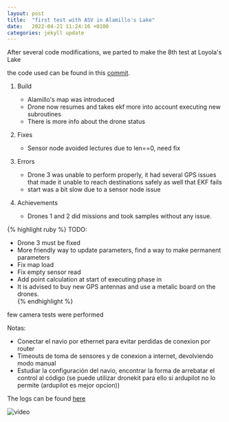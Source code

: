 ```yaml
---
layout: post
title:  "first test with ASV in Alamillo's Lake"
date:   2022-04-21 11:24:16 +0100
categories: jekyll update
---
```


After several code modifications, we parted to make the 8th test at Loyola's Lake

the code used can be found in this [commit](https://github.com/AloePacci/ASV_Loyola_US/tree/9c5a59dcd38e5e84f7fda99f93e5ec41ac5b9e26).



1. Build
    - Alamillo's map was introduced
    - Drone now resumes and takes ekf more into account executing new subroutines
    - There is more info about the drone status

2. Fixes 
    - Sensor node avoided lectures due to len==0, need fix

3. Errors
    - Drone 3 was unable to perform properly, it had several GPS issues that made it unable to reach destinations safely as well that EKF fails
    - start was a bit slow due to a sensor node issue

4. Achievements
    - Drones 1 and 2 did missions and took samples without any issue.

{% highlight ruby %}
TODO:
- Drone 3 must be fixed
- More friendly way to update parameters, find a way to make permanent parameters
- Fix map load
- Fix empty sensor read
- Add point calculation at start of executing phase in 
- It is advised to buy new GPS antennas and use a metalic board on the drones.  
{% endhighlight %}

few camera tests were performed

Notas:
- Conectar el navio por ethernet para evitar perdidas de conexion por router
- Timeouts de toma de sensores y de conexion a internet, devolviendo modo manual
- Estudiar la configuración del navio, encontrar la forma de arrebatar el control al código (se puede utilizar dronekit para ello si ardupilot no lo permite (ardupilot es mejor opcion))
    

The logs can be found [here](../../../../../miscelaneous/log2404.rar)

![video](../../../../../miscelaneous/drona.gif)